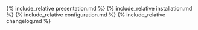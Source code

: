 {% include_relative presentation.md %}
{% include_relative installation.md %}
{% include_relative configuration.md %}
{% include_relative changelog.md %}
